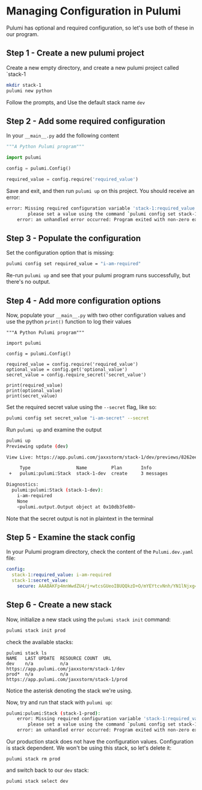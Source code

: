# Managing Configuration in Pulumi

Pulumi has optional and required configuration, so let's use both of these in our program.

## Step 1 - Create a new pulumi project

Create a new empty directory, and create a new pulumi project called `stack-1

```bash
mkdir stack-1
pulumi new python
```

Follow the prompts, and Use the default stack name `dev`

## Step 2 - Add some required configuration

In your `__main__.py` add the following content

```python
"""A Python Pulumi program"""

import pulumi

config = pulumi.Config()

required_value = config.require('required_value')
```

Save and exit, and then run `pulumi up` on this project. You should receive an error:

```bash
error: Missing required configuration variable 'stack-1:required_value'
        please set a value using the command `pulumi config set stack-1:required_value <value>`
    error: an unhandled error occurred: Program exited with non-zero exit code: 1
```

## Step 3 - Populate the configuration

Set the configuration option that is missing:

```bash
pulumi config set required_value = "i-am-required"
```

Re-run `pulumi up` and see that your pulumi program runs successfully, but there's no output.

## Step 4 - Add more configuration options

Now, populate your `__main__.py` with two other configuration values and use the python `print()` function to log their values

```
"""A Python Pulumi program"""

import pulumi

config = pulumi.Config()

required_value = config.require('required_value')
optional_value = config.get('optional_value')
secret_value = config.require_secret('secret_value')

print(required_value)
print(optional_value)
print(secret_value)
```

Set the required secret value using the `--secret` flag, like so:

```bash
pulumi config set secret_value "i-am-secret" --secret
```

Run `pulumi up` and examine the output

```bash
pulumi up 
Previewing update (dev)

View Live: https://app.pulumi.com/jaxxstorm/stack-1/dev/previews/8262ee83-26f9-4ae4-9378-3f415cf76227

     Type                 Name         Plan       Info
 +   pulumi:pulumi:Stack  stack-1-dev  create     3 messages

Diagnostics:
  pulumi:pulumi:Stack (stack-1-dev):
    i-am-required
    None
    <pulumi.output.Output object at 0x10db3fe80>
```

Note that the secret output is not in plaintext in the terminal

## Step 5 - Examine the stack config

In your Pulumi program directory, check the content of the `Pulumi.dev.yaml` file:

```yaml
config:
  stack-1:required_value: i-am-required
  stack-1:secret_value:
    secure: AAABAKFp4mnWwdZU4/j+wtcsGUeoIBUQQkzD+O/mYEYtcvNnh/YN1lNjxg==
```

## Step 6 - Create a new stack

Now, initialize a new stack using the `pulumi stack init` command:

```bash
pulumi stack init prod
```

check the available stacks:

```
pulumi stack ls
NAME   LAST UPDATE  RESOURCE COUNT  URL
dev    n/a          n/a             https://app.pulumi.com/jaxxstorm/stack-1/dev
prod*  n/a          n/a             https://app.pulumi.com/jaxxstorm/stack-1/prod
```

Notice the asterisk denoting the stack we're using.

Now, try and run that stack with `pulumi up`:

```bash
pulumi:pulumi:Stack (stack-1-prod):
    error: Missing required configuration variable 'stack-1:required_value'
        please set a value using the command `pulumi config set stack-1:required_value <value>`
    error: an unhandled error occurred: Program exited with non-zero exit code: 1
````

Our production stack does not have the configuration values. Configuration is stack dependent. We won't be using this stack, so let's delete it:

```
pulumi stack rm prod
```

and switch back to our `dev` stack:

```bash
pulumi stack select dev
```
